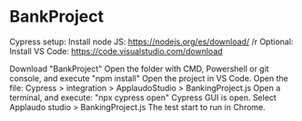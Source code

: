 # BankProject
Cypress setup:
Install node JS: https://nodejs.org/es/download/ /r
Optional: Install VS Code: https://code.visualstudio.com/download

Download "BankProject"
Open the folder with CMD, Powershell or git console, and execute "npm install"
Open the project in VS Code. Open the file: Cypress > integration > ApplaudoStudio > BankingProject.js
Open a terminal, and execute: "npx cypress open"
Cypress GUI is open. 
Select Applaudo studio > BankingProject.js The test start to run in Chrome. 
